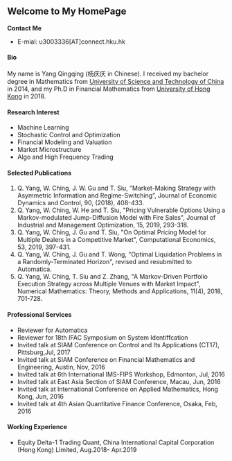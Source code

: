 ## Welcome to My HomePage
**Contact Me**
- E-mial: u3003336[AT]connect.hku.hk

#### Bio 
My name is Yang Qingqing (杨庆庆 in Chinese). I received my bachelor degree in Mathematics from [University of Science and Technology of China](http://math.ustc.edu.cn/new/En/) in 2014, and my Ph.D in Financial Mathematics from [University of Hong Kong](http://www.math.hku.hk/) in 2018.  

#### Research Interest 
- Machine Learning 
- Stochastic Control and Optimization 
- Financial Modeling and Valuation 
- Market Microstructure 
- Algo and High Frequency Trading 

#### Selected Publications  

1. Q. Yang, W. Ching, J. W. Gu and T. Siu, “Market-Making Strategy with Asymmetric Information and Regime-Switching”, Journal of Economic Dynamics and Control, 90, (2018), 408-433. 
2. Q. Yang, W. Ching, W. He and  T. Siu, "Pricing Vulnerable Options Using a Markov-modulated Jump-Diffusion Model with Fire Sales", Journal of Industrial and Management Optimization, 15, 2019, 293-318.
3. Q. Yang, W. Ching, J. Gu and T. Siu, "On Optimal Pricing Model for Multiple Dealers in a Competitive Market", Computational Economics, 53, 2019, 397-431.
4. Q. Yang, W. Ching, J. Gu and T. Wong, "Optimal Liquidation Problems in a Randomly-Terminated Horizon", revised and resubmitted to Automatica.
5. Q. Yang, W. Ching, T. Siu and  Z. Zhang, "A Markov-Driven Portfolio Execution Strategy across Multiple Venues with Market Impact", Numerical Mathematics: Theory, Methods and Applications, 11(4), 2018, 701-728.
 

#### Professional Services
 - Reviewer for Automatica
 - Reviewer for 18th IFAC Symposium on System Identiffcation
 - Invited talk at SIAM Conference on Control and Its Applications (CT17), Pittsburg,Jul, 2017
 - Invited talk at SIAM Conference on Financial Mathematics and Engineering, Austin, Nov, 2016
 - Invited talk at 6th International IMS-FIPS Workshop, Edmonton, Jul, 2016
 - Invited talk at East Asia Section of SIAM Conference, Macau, Jun, 2016
 - Invited talk at International Conference on Applied Mathematics, Hong Kong, Jun, 2016
 - Invited talk at 4th Asian Quantitative Finance Conference, Osaka, Feb, 2016
 
#### Working Experience 
 - Equity Delta-1 Trading Quant, China International Capital Corporation (Hong Kong) Limited, Aug.2018- Apr.2019
 
 



  
